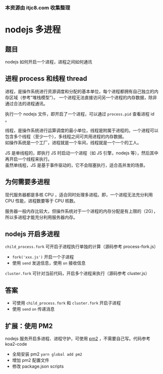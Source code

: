 ### 本资源由 itjc8.com 收集整理
# nodejs 多进程

## 题目

nodejs 如何开启一个进程，进程之间如何通讯

## 进程 process 和线程 thread

进程，是操作系统进行资源调度和分配的基本单位，每个进程都拥有自己独立的内存区域（参考“堆栈模型”）。
一个进程无法直接访问另一个进程的内存数据，除非通过合法的进程通讯。

执行一个 nodejs 文件，即开启了一个进程，可以通过 `process.pid` 查看进程 id 。

线程，是操作系统进行运算调度的最小单位，线程是附属于进程的。一个进程可以包含多个线程（至少一个），多线程之间可共用进程的内存数据。<br>
如操作系统是一个工厂，进程就是一个车间，线程就是一个一个的工人。

JS 是单线程的，即执行 JS 时启动一个进程（如 JS 引擎，nodejs 等），然后其中再开启一个线程来执行。<br>
虽然单线程，JS 是基于事件驱动的，它不会阻塞执行，适合高并发的场景。

## 为何需要多进程

现代服务器都是多核 CPU ，适合同时处理多进程。即，一个进程无法充分利用 CPU 性能，进程数要等于 CPU 核数。

服务器一般内存比较大，但操作系统对于一个进程的内存分配是有上限的（2G），所以多进程才能充分利用服务器内存。

## nodejs 开启多进程

`child_process.fork` 可开启子进程执行单独的计算（源码参考 process-fork.js）
- `fork('xxx.js')` 开启一个子进程
- 使用 `send` 发送信息，使用 `on` 接收信息

`cluster.fork` 可针对当前代码，开启多个进程来执行（源码参考 cluster.js）

## 答案

- 可使用 `child_process.fork` 和 `cluster.fork` 开启子进程
- 使用 `send` `on` 传递消息

## 扩展：使用 PM2

nodejs 服务开启多进程、进程守护，可使用 [pm2](https://www.npmjs.com/package/pm2) ，不需要自己写。代码参考 koa2-code
- 全局安装 pm2 `yarn global add pm2`
- 增加 pm2 配置文件
- 修改 package.json scripts
